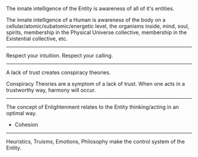 The innate intelligence of the Entity is awareness of all of it's entities.

The innate intelligence of a Human is awareness of the body on a cellular/atomic/subatomic/energetic level, the organisms inside, mind, soul, spirits, membership in the Physical Universe collective, membership in the Existential collective, etc.

---

Respect your intuition.
Respect your calling.

---

A lack of trust creates conspiracy theories.

Conspiracy Theories are a symptom of a lack of trust. When one acts in a trustworthy way, harmony will occur.

---

The concept of Enlightenment relates to the Entity thinking/acting in an optimal way.

* Cohesion

---

Heuristics, Truisms, Emotions, Philosophy make the control system of the Entity.
